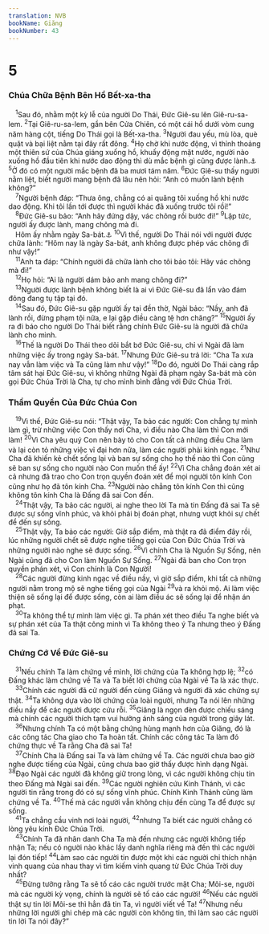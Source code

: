```yaml
---
translation: NVB
bookName: Giăng 
bookNumber: 43
---
```


<div class="title"><h1>5</h1><h3>Chúa Chữa Bệnh Bên Hồ Bết-xa-tha </h3></div>
<span class="verse gi_5_1"> <sup>1</sup>Sau đó, nhằm một kỳ lễ của người Do Thái, Đức Giê-su lên Giê-ru-sa-lem. </span>
<span class="verse gi_5_2"><sup>2</sup>Tại Giê-ru-sa-lem, gần bên Cửa Chiên, có một cái hồ dưới vòm cung năm hàng cột, tiếng Do Thái gọi là Bết-xa-tha. </span>
<span class="verse gi_5_3"><sup>3</sup>Người đau yếu, mù lòa, què quặt và bại liệt nằm tại đây rất đông. </span>
<span class="verse gi_5_4"><sup>4</sup>Họ chờ khi nước động, vì thỉnh thoảng một thiên sứ của Chúa giáng xuống hồ, khuấy động mặt nước, người nào xuống hồ đầu tiên khi nước dao động thì dù mắc bệnh gì cũng được lành.<a data-toggle="tooltip" data-placement="bottom" title="Một vài văn bản cổ có câu này">⚓</a></span>
<span class="verse gi_5_5"><sup>5</sup>Ở đó có một người mắc bệnh đã ba mươi tám năm. </span>
<span class="verse gi_5_6"><sup>6</sup>Đức Giê-su thấy người nằm liệt, biết người mang bệnh đã lâu nên hỏi: “Anh có muốn lành bệnh không?” <br/></span>
<span class="verse gi_5_7"> <sup>7</sup>Người bệnh đáp: “Thưa ông, chẳng có ai quăng tôi xuống hồ khi nước dao động. Khi tôi lần tới được thì người khác đã xuống trước tôi rồi!” <br/></span>
<span class="verse gi_5_8"> <sup>8</sup>Đức Giê-su bảo: “Anh hãy đứng dậy, vác chõng rồi bước đi!” </span>
<span class="verse gi_5_9"><sup>9</sup>Lập tức, người ấy được lành, mang chõng mà đi. <br/> Hôm ấy nhằm ngày Sa-bát.<a data-toggle="tooltip" data-placement="bottom" title="Ngày thứ bảy, lễ nghỉ cuối tuần">⚓</a></span>
<span class="verse gi_5_10"><sup>10</sup>Vì thế, người Do Thái nói với người được chữa lành: “Hôm nay là ngày Sa-bát, anh không được phép vác chõng đi như vậy!” <br/></span>
<span class="verse gi_5_11"> <sup>11</sup>Anh ta đáp: “Chính người đã chữa lành cho tôi bảo tôi: Hãy vác chõng mà đi!” <br/></span>
<span class="verse gi_5_12"> <sup>12</sup>Họ hỏi: “Ai là người dám bảo anh mang chõng đi?” <br/></span>
<span class="verse gi_5_13"> <sup>13</sup>Người được lành bệnh không biết là ai vì Đức Giê-su đã lẩn vào đám đông đang tụ tập tại đó. <br/></span>
<span class="verse gi_5_14"> <sup>14</sup>Sau đó, Đức Giê-su gặp người ấy tại đền thờ, Ngài bảo: “Nầy, anh đã lành rồi, đừng phạm tội nữa, e lại gặp điều càng tệ hơn chăng?” </span>
<span class="verse gi_5_15"><sup>15</sup>Người ấy ra đi báo cho người Do Thái biết rằng chính Đức Giê-su là người đã chữa lành cho mình. <br/></span>
<span class="verse gi_5_16"> <sup>16</sup>Thế là người Do Thái theo dõi bắt bớ Đức Giê-su, chỉ vì Ngài đã làm những việc ấy trong ngày Sa-bát. </span>
<span class="verse gi_5_17"><sup>17</sup>Nhưng Đức Giê-su trả lời: “Cha Ta xưa nay vẫn làm việc và Ta cũng làm như vậy!” </span>
<span class="verse gi_5_18"><sup>18</sup>Do đó, người Do Thái càng rắp tâm sát hại Đức Giê-su, vì không những Ngài đã phạm ngày Sa-bát mà còn gọi Đức Chúa Trời là Cha, tự cho mình bình đẳng với Đức Chúa Trời. <br/></span>
<div class="title"><h3>Thẩm Quyền Của Đức Chúa Con </h3></div>
<span class="verse gi_5_19"> <sup>19</sup>Vì thế, Đức Giê-su nói: “Thật vậy, Ta bảo các người: Con chẳng tự mình làm gì, trừ những việc Con thấy nơi Cha, vì điều nào Cha làm thì Con mới làm! </span>
<span class="verse gi_5_20"><sup>20</sup>Vì Cha yêu quý Con nên bày tỏ cho Con tất cả những điều Cha làm và lại còn tỏ những việc vĩ đại hơn nữa, làm các người phải kinh ngạc. </span>
<span class="verse gi_5_21"><sup>21</sup>Như Cha đã khiến kẻ chết sống lại và ban sự sống cho họ thế nào thì Con cũng sẽ ban sự sống cho người nào Con muốn thể ấy! </span>
<span class="verse gi_5_22"><sup>22</sup>Vì Cha chẳng đoán xét ai cả nhưng đã trao cho Con trọn quyền đoán xét để mọi người tôn kính Con cũng như họ đã tôn kính Cha. </span>
<span class="verse gi_5_23"><sup>23</sup>Người nào chẳng tôn kính Con thì cũng không tôn kính Cha là Đấng đã sai Con đến. <br/></span>
<span class="verse gi_5_24"> <sup>24</sup>Thật vậy, Ta bảo các người, ai nghe theo lời Ta mà tin Đấng đã sai Ta sẽ được sự sống vĩnh phúc, và khỏi phải bị đoán phạt, nhưng vượt khỏi sự chết để đến sự sống. <br/></span>
<span class="verse gi_5_25"> <sup>25</sup>Thật vậy, Ta bảo các người: Giờ sắp điểm, mà thật ra đã điểm đây rồi, lúc những người chết sẽ được nghe tiếng gọi của Con Đức Chúa Trời và những người nào nghe sẽ được sống. </span>
<span class="verse gi_5_26"><sup>26</sup>Vì chính Cha là Nguồn Sự Sống, nên Ngài cũng đã cho Con làm Nguồn Sự Sống. </span>
<span class="verse gi_5_27"><sup>27</sup>Ngài đã ban cho Con trọn quyền phán xét, vì Con chính là Con Người! <br/></span>
<span class="verse gi_5_28"> <sup>28</sup>Các người đừng kinh ngạc về điều nầy, vì giờ sắp điểm, khi tất cả những người nằm trong mộ sẽ nghe tiếng gọi của Ngài </span>
<span class="verse gi_5_29"><sup>29</sup>và ra khỏi mộ. Ai làm việc thiện sẽ sống lại để được sống, còn ai làm điều ác sẽ sống lại để nhận án phạt. <br/></span>
<span class="verse gi_5_30"> <sup>30</sup>Ta không thể tự mình làm việc gì. Ta phán xét theo điều Ta nghe biết và sự phán xét của Ta thật công minh vì Ta không theo ý Ta nhưng theo ý Đấng đã sai Ta. <br/></span>
<div class="title"><h3>Chứng Cớ Về Đức Giê-su </h3></div>
<span class="verse gi_5_31"> <sup>31</sup>Nếu chính Ta làm chứng về mình, lời chứng của Ta không hợp lệ; </span>
<span class="verse gi_5_32"><sup>32</sup>có Đấng khác làm chứng về Ta và Ta biết lời chứng của Ngài về Ta là xác thực. <br/></span>
<span class="verse gi_5_33"> <sup>33</sup>Chính các người đã cử người đến cùng Giăng và người đã xác chứng sự thật. </span>
<span class="verse gi_5_34"><sup>34</sup>Ta không dựa vào lời chứng của loài người, nhưng Ta nói lên những điều nầy để các người được cứu rỗi. </span>
<span class="verse gi_5_35"><sup>35</sup>Giăng là ngọn đèn được chiếu sáng mà chính các người thích tạm vui hưởng ánh sáng của người trong giây lát. <br/></span>
<span class="verse gi_5_36"> <sup>36</sup>Nhưng chính Ta có một bằng chứng hùng mạnh hơn của Giăng, đó là các công tác Cha giao cho Ta hoàn tất. Chính các công tác Ta làm đó chứng thực về Ta rằng Cha đã sai Ta! <br/></span>
<span class="verse gi_5_37"> <sup>37</sup>Chính Cha là Đấng sai Ta và làm chứng về Ta. Các người chưa bao giờ nghe được tiếng của Ngài, cũng chưa bao giờ thấy được hình dạng Ngài. </span>
<span class="verse gi_5_38"><sup>38</sup>Đạo Ngài các người đã không giữ trong lòng, vì các người không chịu tin theo Đấng mà Ngài sai đến. </span>
<span class="verse gi_5_39"><sup>39</sup>Các người nghiên cứu Kinh Thánh, vì các người tin rằng trong đó có sự sống vĩnh phúc. Chính Kinh Thánh cũng làm chứng về Ta. </span>
<span class="verse gi_5_40"><sup>40</sup>Thế mà các người vẫn không chịu đến cùng Ta để được sự sống. <br/></span>
<span class="verse gi_5_41"> <sup>41</sup>Ta chẳng cầu vinh nơi loài người, </span>
<span class="verse gi_5_42"><sup>42</sup>nhưng Ta biết các người chẳng có lòng yêu kính Đức Chúa Trời. <br/></span>
<span class="verse gi_5_43"> <sup>43</sup>Chính Ta đã nhân danh Cha Ta mà đến nhưng các người không tiếp nhận Ta; nếu có người nào khác lấy danh nghĩa riêng mà đến thì các người lại đón tiếp! </span>
<span class="verse gi_5_44"><sup>44</sup>Làm sao các người tin được một khi các người chỉ thích nhận vinh quang của nhau thay vì tìm kiếm vinh quang từ Đức Chúa Trời duy nhất? <br/></span>
<span class="verse gi_5_45"> <sup>45</sup>Đừng tưởng rằng Ta sẽ tố cáo các người trước mặt Cha; Môi-se, người mà các người kỳ vọng, chính là người sẽ tố cáo các người! </span>
<span class="verse gi_5_46"><sup>46</sup>Nếu các người thật sự tin lời Môi-se thì hẳn đã tin Ta, vì người viết về Ta! </span>
<span class="verse gi_5_47"><sup>47</sup>Nhưng nếu những lời người ghi chép mà các người còn không tin, thì làm sao các người tin lời Ta nói đây?” <br/></span>
